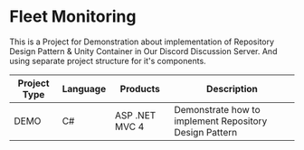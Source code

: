 # Fleet Monitoring
This is a Project for Demonstration about implementation of Repository Design Pattern & Unity Container in Our Discord Discussion Server.
And using separate project structure for it's components.

| Project Type | Language | Products | Description |
|---|---|---|---|
| DEMO | C# | ASP .NET MVC 4 | Demonstrate how to implement Repository Design Pattern |